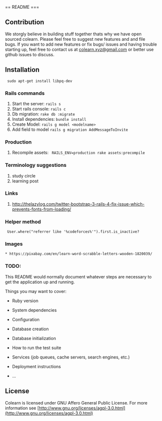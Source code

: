 == README ===

## Contribution ##
We storgly believe in building stuff together thats why we have open sourced colearn.
Please feel free to suggest new features and and file bugs. If you want to add new features or fix bugs/ issues and having trouble starting up, feel free to contact us at colearn.xyz@gmail.com or better use github issues to discuss.



## Installation ##

``` sudo apt-get install libpq-dev```

### Rails commands ###

1. Start the server: ``` rails s ```
2. Start rails console: ``` rails c ```
3. Db migration: ``` rake db :migrate ```
4. Install dependencies: ``` bundle install ```
5. Create Model: ``` rails g model <modelname> ```
6. Add field to model ``` rails g migration AddMessageToInvite ```


### Production ###
1. Recompile assets:
    ```  RAILS_ENV=production rake assets:precompile ```

### Terminology suggestions ###
1. study circle
2. learning post

### Links ###
1. http://thelazylog.com/twitter-bootstrap-3-rails-4-fix-issue-which-prevents-fonts-from-loading/

### Helper method ###
```  User.where("referrer like '%codeforces%'").first.is_inactive? ```


### Images ###
	* https://pixabay.com/en/learn-word-scrabble-letters-wooden-1820039/


### TODO:
This README would normally document whatever steps are necessary to get the
application up and running.

Things you may want to cover:

* Ruby version

* System dependencies

* Configuration

* Database creation

* Database initialization

* How to run the test suite

* Services (job queues, cache servers, search engines, etc.)

* Deployment instructions

* ...



## License

Colearn is licensed under GNU Affero General Public License. For more information see [http://www.gnu.org/licenses/agpl-3.0.html](http://www.gnu.org/licenses/agpl-3.0.html)


